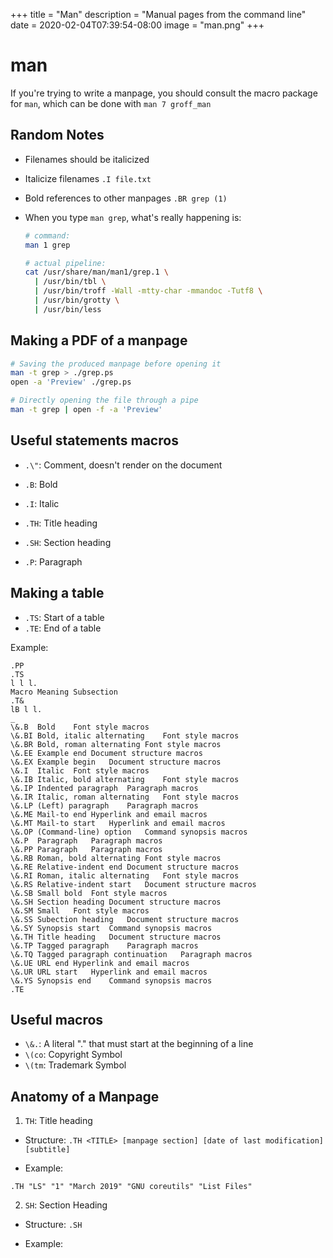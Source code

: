 +++
title = "Man"
description = "Manual pages from the command line"
date = 2020-02-04T07:39:54-08:00
image = "man.png"
+++

# man

If you're trying to write a manpage, you should consult the macro package for `man`, which can be done with `man 7 groff_man`

## Random Notes

* Filenames should be italicized
* Italicize filenames `.I file.txt`
* Bold references to other manpages `.BR grep (1)`

* When you type `man grep`, what's really happening is:

  ```sh
  # command:
  man 1 grep

  # actual pipeline:
  cat /usr/share/man/man1/grep.1 \
    | /usr/bin/tbl \
    | /usr/bin/troff -Wall -mtty-char -mmandoc -Tutf8 \
    | /usr/bin/grotty \
    | /usr/bin/less
  ```

## Making a PDF of a manpage

```sh
# Saving the produced manpage before opening it
man -t grep > ./grep.ps
open -a 'Preview' ./grep.ps

# Directly opening the file through a pipe
man -t grep | open -f -a 'Preview'
```

## Useful statements macros

* `.\"`: Comment, doesn't render on the document

* `.B`: Bold
* `.I`: Italic

* `.TH`: Title heading
* `.SH`: Section heading
* `.P`: Paragraph

## Making a table

* `.TS`: Start of a table
* `.TE`: End of a table

Example:

  ```groff
  .PP
  .TS
  l l l.
  Macro	Meaning	Subsection
  .T&
  lB l l.
  _
  \&.B	Bold	Font style macros
  \&.BI	Bold, italic alternating	Font style macros
  \&.BR	Bold, roman alternating	Font style macros
  \&.EE	Example end	Document structure macros
  \&.EX	Example begin	Document structure macros
  \&.I	Italic	Font style macros
  \&.IB	Italic, bold alternating	Font style macros
  \&.IP	Indented paragraph	Paragraph macros
  \&.IR	Italic, roman alternating	Font style macros
  \&.LP	(Left) paragraph	Paragraph macros
  \&.ME	Mail-to end	Hyperlink and email macros
  \&.MT	Mail-to start	Hyperlink and email macros
  \&.OP	(Command-line) option	Command synopsis macros
  \&.P	Paragraph	Paragraph macros
  \&.PP	Paragraph	Paragraph macros
  \&.RB	Roman, bold alternating	Font style macros
  \&.RE	Relative-indent end	Document structure macros
  \&.RI	Roman, italic alternating	Font style macros
  \&.RS	Relative-indent start	Document structure macros
  \&.SB	Small bold	Font style macros
  \&.SH	Section heading	Document structure macros
  \&.SM	Small	Font style macros
  \&.SS	Subection heading	Document structure macros
  \&.SY	Synopsis start	Command synopsis macros
  \&.TH	Title heading	Document structure macros
  \&.TP	Tagged paragraph	Paragraph macros
  \&.TQ	Tagged paragraph continuation	Paragraph macros
  \&.UE	URL end	Hyperlink and email macros
  \&.UR	URL start	Hyperlink and email macros
  \&.YS	Synopsis end	Command synopsis macros
  .TE
  ```

## Useful macros

* `\&.`: A literal "." that must start at the beginning of a line
* `\(co`: Copyright Symbol
* `\(tm`: Trademark Symbol

## Anatomy of a Manpage

1. `TH`: Title heading

  - Structure: `.TH <TITLE> [manpage section] [date of last modification] [subtitle]`

  - Example:

  ```groff
  .TH "LS" "1" "March 2019" "GNU coreutils" "List Files"
  ```

2. `SH`: Section Heading

  - Structure: `.SH`

  - Example:

  ```groff

  ```
